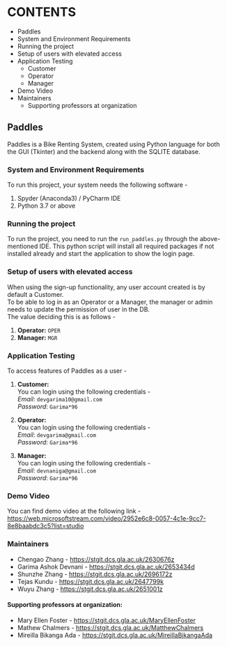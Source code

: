 # CONTENTS

 * Paddles
 * System and Environment Requirements
 * Running the project 
 * Setup of users with elevated access
 * Application Testing
   * Customer
   * Operator
   * Manager
 * Demo Video
 * Maintainers
   * Supporting professors at organization

## Paddles
Paddles is a Bike Renting System, created using Python language for both the GUI (Tkinter) and the backend along with the SQLITE database. 

### System and Environment Requirements
To run this project, your system needs the following software - 
1. Spyder (Anaconda3) / PyCharm IDE
2. Python 3.7 or above

### Running the project
To run the project, you need to run the `run_paddles.py` through the above-mentioned IDE.
This python script will install all required packages if not installed already and start the application to show the login page.

### Setup of users with elevated access
When using the sign-up functionality, any user account created is by default a Customer.\
To be able to log in as an Operator or a Manager, the manager or admin needs to update the permission of user in the DB.\
The value deciding this is as follows -
1. **Operator:** `OPER`
2. **Manager:** `MGR`

### Application Testing
To access features of Paddles as a user - 
1. **Customer:**\
    You can login using the following credentials - \
    _Email_: `devgarima10@gmail.com`\
    _Password_: `Garima*96`


2. **Operator:**\
    You can login using the following credentials - \
    _Email_: `devgarima@gmail.com`\
    _Password_: `Garima*96`


3. **Manager:**\
    You can login using the following credentials - \
    _Email_: `devnaniga@gmail.com`\
    _Password_: `Garima*96`


### Demo Video
You can find demo video at the following link - 
https://web.microsoftstream.com/video/2952e6c8-0057-4c1e-9cc7-8e8baabdc3c5?list=studio


### Maintainers
* Chengao Zhang - https://stgit.dcs.gla.ac.uk/2630676z
* Garima Ashok Devnani - https://stgit.dcs.gla.ac.uk/2653434d
* Shunzhe Zhang - https://stgit.dcs.gla.ac.uk/2696172z
* Tejas Kundu - https://stgit.dcs.gla.ac.uk/2647799k
* Wuyu Zhang - https://stgit.dcs.gla.ac.uk/2651001z

#### Supporting professors at organization:
* Mary Ellen Foster - https://stgit.dcs.gla.ac.uk/MaryEllenFoster
* Mathew Chalmers - https://stgit.dcs.gla.ac.uk/MatthewChalmers
* Mireilla Bikanga Ada - https://stgit.dcs.gla.ac.uk/MireillaBikangaAda
